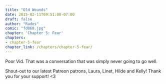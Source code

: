 ```yaml
---
title: "Old Wounds"
date: 2015-02-11T09:51:00-07:00
draft: false
author: "Rades"
comic: "fd060.jpg"
chapter: 'Chapter 5: Fear'
chapters:
- chapter-5-fear
chapter_link: /chapters/chapter-5-fear/
---
```


Poor Vid. That was a conversation that was simply never going to go well.


Shout-out to our latest Patreon patrons, Laura, Linet, Hilde and Kelly! Thank you for your support! &lt;3


